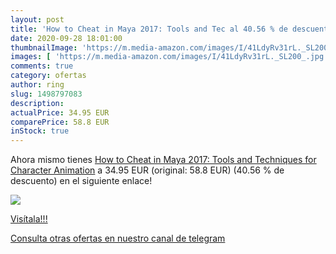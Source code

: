 ```yaml
---
layout: post
title: 'How to Cheat in Maya 2017: Tools and Tec al 40.56 % de descuento'
date: 2020-09-28 18:01:00
thumbnailImage: 'https://m.media-amazon.com/images/I/41LdyRv31rL._SL200_.jpg'
images: [ 'https://m.media-amazon.com/images/I/41LdyRv31rL._SL200_.jpg' ]
comments: true
category: ofertas
author: ring
slug: 1498797083
description:
actualPrice: 34.95 EUR
comparePrice: 58.8 EUR
inStock: true
---
```


Ahora mismo tienes [How to Cheat in Maya 2017: Tools and Techniques for Character Animation](https://www.amazon.es/dp/1498797083/?tag=redken-21) a 34.95 EUR (original: 58.8 EUR) (40.56 %  de descuento) en el siguiente enlace!

[![](https://m.media-amazon.com/images/I/41LdyRv31rL._SL200_.jpg)](https://www.amazon.es/dp/1498797083/?tag=redken-21)

[Visítala!!!](https://www.amazon.es/dp/1498797083/?tag=redken-21)

[Consulta otras ofertas en nuestro canal de telegram](https://t.me/s/ofertas25)
